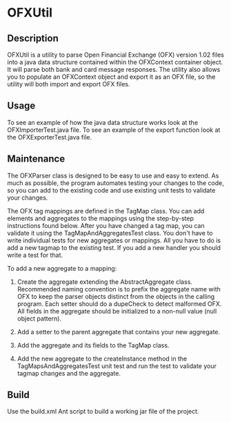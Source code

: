 OFXUtil
==========



## Description

OFXUtil is a utility to parse Open Financial Exchange (OFX) version 1.02 files into a java data structure 
contained within the OFXContext container object. It will parse both bank and card message responses.
The utility also allows you to populate an OFXContext object and export it as an OFX file, so the
utility will both import and export OFX files. 

## Usage
To see an example of how the java data structure works look at the OFXImporterTest.java file. 
To see an example of the export function look at the OFXExporterTest.java file. 

## Maintenance
The OFXParser class is designed to be easy to use and easy to extend.  As much as possible, the program automates testing your changes to the code, so you can add to the existing code and use existing unit tests to validate your changes.

The OFX tag mappings are defined in the TagMap class.  You can add elements and 
aggregates to the mappings using the step-by-step instructions found below.  After you have 
changed a tag map, you can validate it using the TagMapAndAggregatesTest class.  You 
don't have to write individual tests for new aggregates or mappings.  All you have to do is 
add a new tagmap to the existing test.  If you add a new handler you should write a test for that.

To add a new aggregate to a mapping:

  1) Create the aggregate extending the AbstractAggregate class.  Recommended naming convention 
     is to prefix the aggregate name with OFX to keep the parser objects distinct from the objects in 
     the calling program.  Each setter should do a dupeCheck to detect malformed OFX.  All fields 
     in the aggregate should be initialized to a non-null value (null object pattern).
     
  2) Add a setter to the parent aggregate that contains your new aggregate.  
     
  3) Add the aggregate and its fields to the TagMap class.
  
  3) Add the new aggregate to the createInstance method in the TagMapsAndAggregatesTest unit test 
     and run the test to validate your tagmap changes and the aggregate.
     
## Build
Use the build.xml Ant script to build a working jar file of the project.
